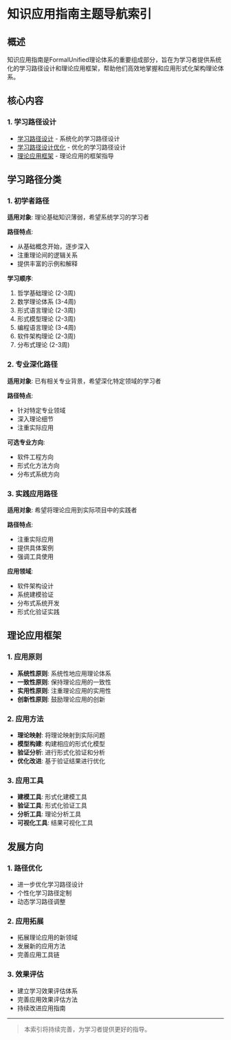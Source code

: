 # 知识应用指南主题导航索引

## 概述

知识应用指南是FormalUnified理论体系的重要组成部分，旨在为学习者提供系统化的学习路径设计和理论应用框架，帮助他们高效地掌握和应用形式化架构理论体系。

## 核心内容

### 1. 学习路径设计

- [学习路径设计](学习路径设计.md) - 系统化的学习路径设计
- [学习路径设计优化](学习路径设计优化.md) - 优化的学习路径设计
- [理论应用框架](理论应用框架.md) - 理论应用的框架指导

## 学习路径分类

### 1. 初学者路径

**适用对象**: 理论基础知识薄弱，希望系统学习的学习者

**路径特点**:

- 从基础概念开始，逐步深入
- 注重理论间的逻辑关系
- 提供丰富的示例和解释

**学习顺序**:

1. 哲学基础理论 (2-3周)
2. 数学理论体系 (3-4周)
3. 形式语言理论 (2-3周)
4. 形式模型理论 (2-3周)
5. 编程语言理论 (3-4周)
6. 软件架构理论 (2-3周)
7. 分布式理论 (2-3周)

### 2. 专业深化路径

**适用对象**: 已有相关专业背景，希望深化特定领域的学习者

**路径特点**:

- 针对特定专业领域
- 深入理论细节
- 注重实际应用

**可选专业方向**:

- 软件工程方向
- 形式化方法方向
- 分布式系统方向

### 3. 实践应用路径

**适用对象**: 希望将理论应用到实际项目中的实践者

**路径特点**:

- 注重实际应用
- 提供具体案例
- 强调工具使用

**应用领域**:

- 软件架构设计
- 系统建模验证
- 分布式系统开发
- 形式化验证实践

## 理论应用框架

### 1. 应用原则

- **系统性原则**: 系统性地应用理论体系
- **一致性原则**: 保持理论应用的一致性
- **实用性原则**: 注重理论应用的实用性
- **创新性原则**: 鼓励理论应用的创新

### 2. 应用方法

- **理论映射**: 将理论映射到实际问题
- **模型构建**: 构建相应的形式化模型
- **验证分析**: 进行形式化验证和分析
- **优化改进**: 基于验证结果进行优化

### 3. 应用工具

- **建模工具**: 形式化建模工具
- **验证工具**: 形式化验证工具
- **分析工具**: 理论分析工具
- **可视化工具**: 结果可视化工具

## 发展方向

### 1. 路径优化

- 进一步优化学习路径设计
- 个性化学习路径定制
- 动态学习路径调整

### 2. 应用拓展

- 拓展理论应用的新领域
- 发展新的应用方法
- 完善应用工具链

### 3. 效果评估

- 建立学习效果评估体系
- 完善应用效果评估方法
- 持续改进应用指南

---

> 本索引将持续完善，为学习者提供更好的指导。
